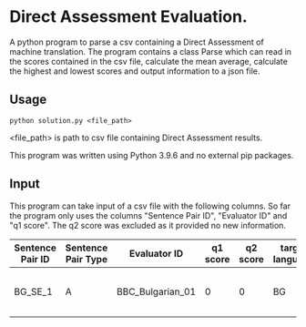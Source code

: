 
# Direct Assessment Evaluation.

A python program to parse a csv containing a Direct Assessment of machine translation. The program contains a class Parse which can read in the scores contained in the csv file, calculate the mean average, calculate the highest and lowest scores and output information to a json file.

## Usage

`python solution.py <file_path>`

<file_path> is path to csv file containing Direct Assessment results.

This program was written using Python 3.9.6 and no external pip packages.


## Input

This program can take input of a csv file with the following columns. So far the program only uses the columns "Sentence Pair ID", "Evaluator ID" and "q1 score". The q2 score was excluded as it provided no new information.

| Sentence Pair ID | Sentence Pair Type | Evaluator ID | q1 score | q2 score | target language | human translation | machine translation | original |
|------------------|--------------------|--------------|----------|----------|----------------|-------------------|---------------------|----------|
|BG_SE_1|A|BBC_Bulgarian_01|0|0|BG|Защо американският флаг се развява?|Как се развява това американско знаме?|How did that US flag wave?|